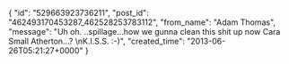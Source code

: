  {
   "id": "529663923736211",
   "post_id": "462493170453287_462528253783112",
   "from_name": "Adam Thomas",
   "message": "Uh oh. ..spillage...how we gunna clean this shit up now Cara Small Atherton...? \nK.I.S.S.  :-)",
   "created_time": "2013-06-26T05:21:27+0000"
 }
